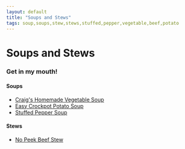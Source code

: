 ```yaml
---
layout: default
title: "Soups and Stews"
tags: soup,soups,stew,stews,stuffed,pepper,vegetable,beef,potato
---
```

# Soups and Stews

### Get in my mouth!

#### Soups
* [Craig's Homemade Vegetable Soup]({{site.github.url}}/SoupsAndStews/CraigsHomemadeVegetableSoup/index.html)
* [Easy Crockpot Potato Soup]({{site.github.url}}/SlowCooker/EasyCrockPotPotatoSoup/index.html)
* [Stuffed Pepper Soup]({{site.github.url}}/SoupsAndStews/StuffedPepperSoup/index.html)

#### Stews
* [No Peek Beef Stew]({{site.github.url}}/SoupsAndStews/NoPeekBeefStew/index.html)

